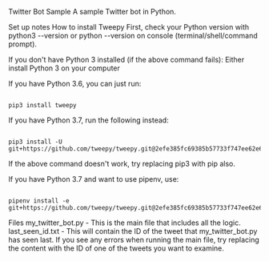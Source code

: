 Twitter Bot Sample
A sample Twitter bot in Python.

Set up notes
How to install Tweepy
First, check your Python version with python3 --version or python --version on console (terminal/shell/command prompt).

If you don't have Python 3 installed (if the above command fails):
Either install Python 3 on your computer 

If you have Python 3.6, you can just run:

```

pip3 install tweepy

```

If you have Python 3.7, run the following instead:

```

pip3 install -U git+https://github.com/tweepy/tweepy.git@2efe385fc69385b57733f747ee62e6be12a1338b

```
If the above command doesn't work, try replacing pip3 with pip also.

If you have Python 3.7 and want to use pipenv, use:

```

pipenv install -e git+https://github.com/tweepy/tweepy.git@2efe385fc69385b57733f747ee62e6be12a1338b#egg=tweepy

```

Files
my_twitter_bot.py - This is the main file that includes all the logic.
last_seen_id.txt - This will contain the ID of the tweet that my_twitter_bot.py has seen last. If you see any errors when running the main file, try replacing the content with the ID of one of the tweets you want to examine.
